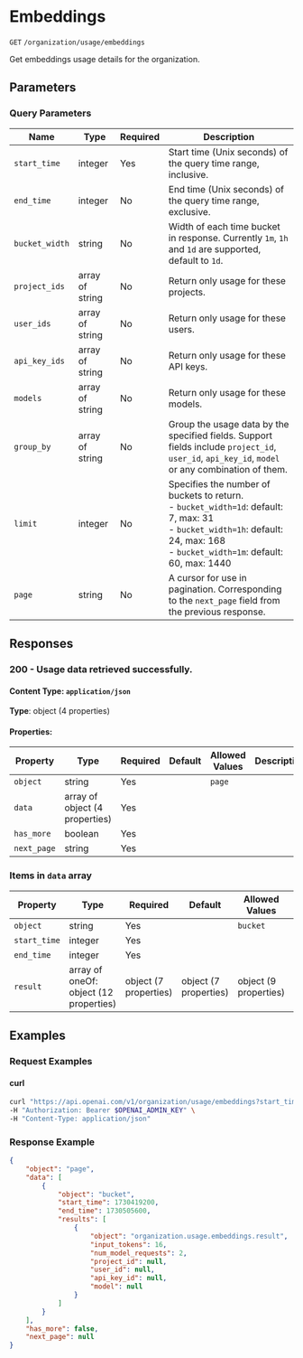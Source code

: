# Embeddings

`GET` `/organization/usage/embeddings`

Get embeddings usage details for the organization.

## Parameters

### Query Parameters

| Name | Type | Required | Description |
| ---- | ---- | -------- | ----------- |
| `start_time` | integer | Yes | Start time (Unix seconds) of the query time range, inclusive. |
| `end_time` | integer | No | End time (Unix seconds) of the query time range, exclusive. |
| `bucket_width` | string | No | Width of each time bucket in response. Currently `1m`, `1h` and `1d` are supported, default to `1d`. |
| `project_ids` | array of string | No | Return only usage for these projects. |
| `user_ids` | array of string | No | Return only usage for these users. |
| `api_key_ids` | array of string | No | Return only usage for these API keys. |
| `models` | array of string | No | Return only usage for these models. |
| `group_by` | array of string | No | Group the usage data by the specified fields. Support fields include `project_id`, `user_id`, `api_key_id`, `model` or any combination of them. |
| `limit` | integer | No | Specifies the number of buckets to return. <br> - `bucket_width=1d`: default: 7, max: 31 <br> - `bucket_width=1h`: default: 24, max: 168 <br> - `bucket_width=1m`: default: 60, max: 1440 <br>  |
| `page` | string | No | A cursor for use in pagination. Corresponding to the `next_page` field from the previous response. |

## Responses

### 200 - Usage data retrieved successfully.

#### Content Type: `application/json`

**Type**: object (4 properties)

#### Properties:

| Property | Type | Required | Default | Allowed Values | Description |
| -------- | ---- | -------- | ------- | -------------- | ----------- |
| `object` | string | Yes |  | `page` |  |
| `data` | array of object (4 properties) | Yes |  |  |  |
| `has_more` | boolean | Yes |  |  |  |
| `next_page` | string | Yes |  |  |  |


### Items in `data` array

| Property | Type | Required | Default | Allowed Values | Description |
| -------- | ---- | -------- | ------- | -------------- | ----------- |
| `object` | string | Yes |  | `bucket` |  |
| `start_time` | integer | Yes |  |  |  |
| `end_time` | integer | Yes |  |  |  |
| `result` | array of oneOf: object (12 properties) | object (7 properties) | object (7 properties) | object (9 properties) | object (7 properties) | object (7 properties) | object (3 properties) | object (3 properties) | object (4 properties) | Yes |  |  |  |
## Examples

### Request Examples

#### curl
```bash
curl "https://api.openai.com/v1/organization/usage/embeddings?start_time=1730419200&limit=1" \
-H "Authorization: Bearer $OPENAI_ADMIN_KEY" \
-H "Content-Type: application/json"

```

### Response Example

```json
{
    "object": "page",
    "data": [
        {
            "object": "bucket",
            "start_time": 1730419200,
            "end_time": 1730505600,
            "results": [
                {
                    "object": "organization.usage.embeddings.result",
                    "input_tokens": 16,
                    "num_model_requests": 2,
                    "project_id": null,
                    "user_id": null,
                    "api_key_id": null,
                    "model": null
                }
            ]
        }
    ],
    "has_more": false,
    "next_page": null
}

```

